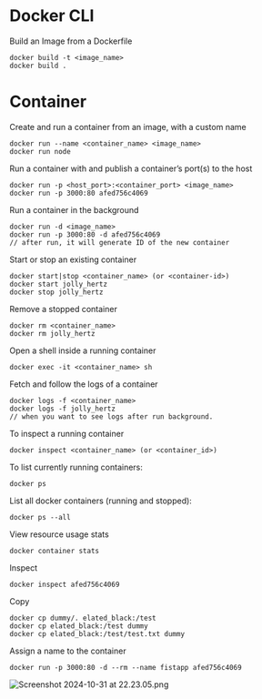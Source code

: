 # Docker CLI

Build an Image from a Dockerfile

    docker build -t <image_name>
    docker build .



# Container

Create and run a container from an image, with a custom name

    docker run --name <container_name> <image_name>
    docker run node

Run a container with and publish a container’s port(s) to the host

    docker run -p <host_port>:<container_port> <image_name>
    docker run -p 3000:80 afed756c4069


Run a container in the background

    docker run -d <image_name> 
    docker run -p 3000:80 -d afed756c4069
    // after run, it will generate ID of the new container


Start or stop an existing container

    docker start|stop <container_name> (or <container-id>)
    docker start jolly_hertz
    docker stop jolly_hertz

Remove a stopped container

    docker rm <container_name>
    docker rm jolly_hertz

Open a shell inside a running container

    docker exec -it <container_name> sh

Fetch and follow the logs of a container

    docker logs -f <container_name>
    docker logs -f jolly_hertz
    // when you want to see logs after run background.

To inspect a running container

    docker inspect <container_name> (or <container_id>)

To list currently running containers:

    docker ps

List all docker containers (running and stopped):

    docker ps --all

View resource usage stats

    docker container stats

Inspect

    docker inspect afed756c4069

Copy 

    docker cp dummy/. elated_black:/test
    docker cp elated_black:/test dummy
    docker cp elated_black:/test/test.txt dummy


Assign a name to the container

    docker run -p 3000:80 -d --rm --name fistapp afed756c4069
    
![Screenshot 2024-10-31 at 22.23.05.png](assets/images)



